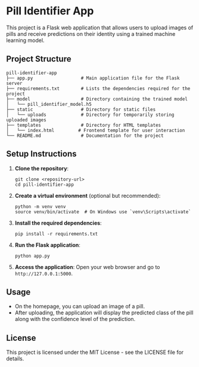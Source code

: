 # Pill Identifier App

This project is a Flask web application that allows users to upload images of pills and receive predictions on their identity using a trained machine learning model.

## Project Structure

```
pill-identifier-app
├── app.py                  # Main application file for the Flask server
├── requirements.txt        # Lists the dependencies required for the project
├── model                   # Directory containing the trained model
│   └── pill_identifier_model.h5
├── static                  # Directory for static files
│   └── uploads             # Directory for temporarily storing uploaded images
├── templates               # Directory for HTML templates
│   └── index.html         # Frontend template for user interaction
└── README.md               # Documentation for the project
```

## Setup Instructions

1. **Clone the repository**:
   ```
   git clone <repository-url>
   cd pill-identifier-app
   ```

2. **Create a virtual environment** (optional but recommended):
   ```
   python -m venv venv
   source venv/bin/activate  # On Windows use `venv\Scripts\activate`
   ```

3. **Install the required dependencies**:
   ```
   pip install -r requirements.txt
   ```

4. **Run the Flask application**:
   ```
   python app.py
   ```

5. **Access the application**:
   Open your web browser and go to `http://127.0.0.1:5000`.

## Usage

- On the homepage, you can upload an image of a pill.
- After uploading, the application will display the predicted class of the pill along with the confidence level of the prediction.

## License

This project is licensed under the MIT License - see the LICENSE file for details.